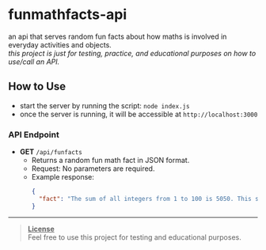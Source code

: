 # funmathfacts-api 
an api that serves random fun facts about how maths is involved in everyday activities and objects.  
_this project is just for testing, practice, and educational purposes on how to use/call an API._

## How to Use 
- start the server by running the script: `node index.js`
- once the server is running, it will be accessible at `http://localhost:3000`

### API Endpoint 
- **GET** `/api/funfacts`
  - Returns a random fun math fact in JSON format.
  - Request: No parameters are required.
  - Example response:
    ```json
    {
      "fact": "The sum of all integers from 1 to 100 is 5050. This sum was famously calculated by mathematician Carl Friedrich Gauss when he was a child."
    }
    ```

---

> **<ins>License</ins>**  
> Feel free to use this project for testing and educational purposes.
